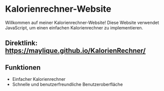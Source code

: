 # Kalorienrechner-Website

Willkommen auf meiner Kalorienrechner-Website! Diese Website verwendet JavaScript, um einen einfachen Kalorienrechner zu implementieren.

## Direktlink: https://maylique.github.io/KalorienRechner/

## Funktionen

- Einfacher Kalorienrechner
- Schnelle und benutzerfreundliche Benutzeroberfläche

